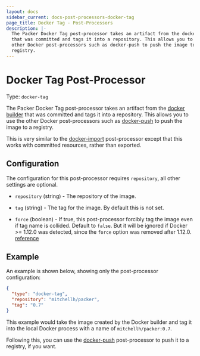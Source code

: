 ```yaml
---
layout: docs
sidebar_current: docs-post-processors-docker-tag
page_title: Docker Tag - Post-Processors
description: |-
  The Packer Docker Tag post-processor takes an artifact from the docker builder
  that was committed and tags it into a repository. This allows you to use the
  other Docker post-processors such as docker-push to push the image to a
  registry.
---
```


# Docker Tag Post-Processor

Type: `docker-tag`

The Packer Docker Tag post-processor takes an artifact from the [docker
builder](/docs/builders/docker.html) that was committed and tags it into a
repository. This allows you to use the other Docker post-processors such as
[docker-push](/docs/post-processors/docker-push.html) to push the image to a
registry.

This is very similar to the
[docker-import](/docs/post-processors/docker-import.html) post-processor except
that this works with committed resources, rather than exported.

## Configuration

The configuration for this post-processor requires `repository`, all other settings
are optional.

- `repository` (string) - The repository of the image.

- `tag` (string) - The tag for the image. By default this is not set.

- `force` (boolean) - If true, this post-processor forcibly tag the image even
    if tag name is collided. Default to `false`.
    But it will be ignored if Docker &gt;= 1.12.0 was detected,
    since the `force` option was removed after 1.12.0. [reference](https://docs.docker.com/engine/deprecated/#/f-flag-on-docker-tag)

## Example

An example is shown below, showing only the post-processor configuration:

```json
{
  "type": "docker-tag",
  "repository": "mitchellh/packer",
  "tag": "0.7"
}
```

This example would take the image created by the Docker builder and tag it into
the local Docker process with a name of `mitchellh/packer:0.7`.

Following this, you can use the
[docker-push](/docs/post-processors/docker-push.html) post-processor to push it
to a registry, if you want.
